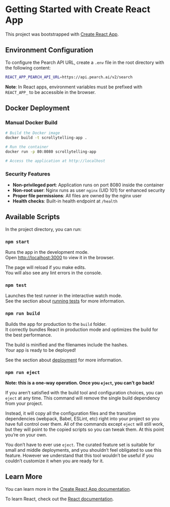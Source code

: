 # Getting Started with Create React App

This project was bootstrapped with [Create React App](https://github.com/facebook/create-react-app).

## Environment Configuration

To configure the Pearch API URL, create a `.env` file in the root directory with the following content:

```bash
REACT_APP_PEARCH_API_URL=https://api.pearch.ai/v2/search
```

**Note**: In React apps, environment variables must be prefixed with `REACT_APP_` to be accessible in the browser.

## Docker Deployment

### Manual Docker Build

```bash
# Build the Docker image
docker build -t scrollytelling-app .

# Run the container
docker run -p 80:8080 scrollytelling-app

# Access the application at http://localhost
```

### Security Features

- **Non-privileged port**: Application runs on port 8080 inside the container
- **Non-root user**: Nginx runs as user `nginx` (UID 101) for enhanced security
- **Proper file permissions**: All files are owned by the nginx user
- **Health checks**: Built-in health endpoint at `/health`

## Available Scripts

In the project directory, you can run:

### `npm start`

Runs the app in the development mode.\
Open [http://localhost:3000](http://localhost:3000) to view it in the browser.

The page will reload if you make edits.\
You will also see any lint errors in the console.

### `npm test`

Launches the test runner in the interactive watch mode.\
See the section about [running tests](https://facebook.github.io/create-react-app/docs/running-tests) for more information.

### `npm run build`

Builds the app for production to the `build` folder.\
It correctly bundles React in production mode and optimizes the build for the best performance.

The build is minified and the filenames include the hashes.\
Your app is ready to be deployed!

See the section about [deployment](https://facebook.github.io/create-react-app/docs/deployment) for more information.

### `npm run eject`

**Note: this is a one-way operation. Once you `eject`, you can’t go back!**

If you aren’t satisfied with the build tool and configuration choices, you can `eject` at any time. This command will remove the single build dependency from your project.

Instead, it will copy all the configuration files and the transitive dependencies (webpack, Babel, ESLint, etc) right into your project so you have full control over them. All of the commands except `eject` will still work, but they will point to the copied scripts so you can tweak them. At this point you’re on your own.

You don’t have to ever use `eject`. The curated feature set is suitable for small and middle deployments, and you shouldn’t feel obligated to use this feature. However we understand that this tool wouldn’t be useful if you couldn’t customize it when you are ready for it.

## Learn More

You can learn more in the [Create React App documentation](https://facebook.github.io/create-react-app/docs/getting-started).

To learn React, check out the [React documentation](https://reactjs.org/).
